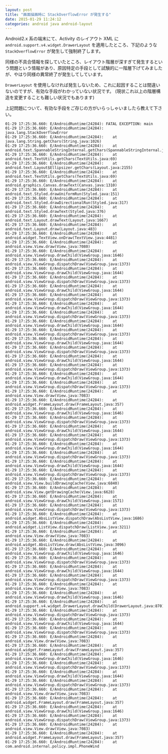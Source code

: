```yaml
---
layout: post
title: "画面描画時に StackOverflowError が発生する"
date: 2015-01-29 11:24:12
categories: android java android-layout
---
```

<p>Android2.x 系の端末にて、Activity のレイアウト XML に<code>android.support.v4.widget.DrawerLayout</code> を適用したところ、下記のような <code>StackOverflowError</code> が発生して強制終了します。</p>

<p>同様の不具合情報を探していたところ、レイアウト階層が深すぎて発生するという問題という情報があり、原因特定の手段として試験的に一階層下げてみましたが、やはり同様の異常終了が発生してしています。</p>

<p><code>DrawerLayout</code> を使用しなければ発生しないため、これに起因することは間違いないのですが、有効な手段がわかっていない状況です。 (現状これ以上の階層構造を変更することも難しい状況でもあります)</p>

<p>上記問題について、有効な手段をご存じの方がいらっしゃいましたら教えて下さい。</p>

<pre><code>01-29 17:25:36.660: E/AndroidRuntime(24284): FATAL EXCEPTION: main
01-29 17:25:36.660: E/AndroidRuntime(24284): java.lang.StackOverflowError
01-29 17:25:36.660: E/AndroidRuntime(24284):    at java.lang.String.getChars(String.java:1026)
01-29 17:25:36.660: E/AndroidRuntime(24284):    at android.text.SpannableStringInternal.getChars(SpannableStringInternal.java:70)
01-29 17:25:36.660: E/AndroidRuntime(24284):    at android.text.TextUtils.getChars(TextUtils.java:69)
01-29 17:25:36.660: E/AndroidRuntime(24284):    at android.text.Layout$Ellipsizer.getChars(Layout.java:2155)
01-29 17:25:36.660: E/AndroidRuntime(24284):    at android.text.TextUtils.getChars(TextUtils.java:69)
01-29 17:25:36.660: E/AndroidRuntime(24284):    at android.graphics.Canvas.drawText(Canvas.java:1310)
01-29 17:25:36.660: E/AndroidRuntime(24284):    at android.text.Styled.drawUniformRun(Styled.java:151)
01-29 17:25:36.660: E/AndroidRuntime(24284):    at android.text.Styled.drawDirectionalRun(Styled.java:317)
01-29 17:25:36.660: E/AndroidRuntime(24284):    at android.text.Styled.drawText(Styled.java:376)
01-29 17:25:36.660: E/AndroidRuntime(24284):    at android.text.Layout.drawText(Layout.java:1667)
01-29 17:25:36.660: E/AndroidRuntime(24284):    at android.text.Layout.draw(Layout.java:483)
01-29 17:25:36.660: E/AndroidRuntime(24284):    at android.widget.TextView.onDraw(TextView.java:4481)
01-29 17:25:36.660: E/AndroidRuntime(24284):    at android.view.View.draw(View.java:7080)
01-29 17:25:36.660: E/AndroidRuntime(24284):    at android.view.ViewGroup.drawChild(ViewGroup.java:1646)
01-29 17:25:36.660: E/AndroidRuntime(24284):    at android.view.ViewGroup.dispatchDraw(ViewGroup.java:1373)
01-29 17:25:36.660: E/AndroidRuntime(24284):    at android.view.ViewGroup.drawChild(ViewGroup.java:1644)
01-29 17:25:36.660: E/AndroidRuntime(24284):    at android.view.ViewGroup.dispatchDraw(ViewGroup.java:1373)
01-29 17:25:36.660: E/AndroidRuntime(24284):    at android.view.ViewGroup.drawChild(ViewGroup.java:1644)
01-29 17:25:36.660: E/AndroidRuntime(24284):    at android.view.ViewGroup.dispatchDraw(ViewGroup.java:1373)
01-29 17:25:36.660: E/AndroidRuntime(24284):    at android.view.ViewGroup.drawChild(ViewGroup.java:1644)
01-29 17:25:36.660: E/AndroidRuntime(24284):    at android.view.ViewGroup.dispatchDraw(ViewGroup.java:1373)
01-29 17:25:36.660: E/AndroidRuntime(24284):    at android.view.ViewGroup.drawChild(ViewGroup.java:1644)
01-29 17:25:36.660: E/AndroidRuntime(24284):    at android.view.ViewGroup.dispatchDraw(ViewGroup.java:1373)
01-29 17:25:36.660: E/AndroidRuntime(24284):    at android.view.ViewGroup.drawChild(ViewGroup.java:1644)
01-29 17:25:36.660: E/AndroidRuntime(24284):    at android.view.ViewGroup.dispatchDraw(ViewGroup.java:1373)
01-29 17:25:36.660: E/AndroidRuntime(24284):    at android.view.ViewGroup.drawChild(ViewGroup.java:1644)
01-29 17:25:36.660: E/AndroidRuntime(24284):    at android.view.ViewGroup.dispatchDraw(ViewGroup.java:1373)
01-29 17:25:36.660: E/AndroidRuntime(24284):    at android.view.ViewGroup.drawChild(ViewGroup.java:1644)
01-29 17:25:36.660: E/AndroidRuntime(24284):    at android.view.ViewGroup.dispatchDraw(ViewGroup.java:1373)
01-29 17:25:36.660: E/AndroidRuntime(24284):    at android.view.View.draw(View.java:7083)
01-29 17:25:36.660: E/AndroidRuntime(24284):    at android.widget.FrameLayout.draw(FrameLayout.java:357)
01-29 17:25:36.660: E/AndroidRuntime(24284):    at android.view.ViewGroup.drawChild(ViewGroup.java:1646)
01-29 17:25:36.660: E/AndroidRuntime(24284):    at android.view.ViewGroup.dispatchDraw(ViewGroup.java:1373)
01-29 17:25:36.660: E/AndroidRuntime(24284):    at android.view.ViewGroup.drawChild(ViewGroup.java:1644)
01-29 17:25:36.660: E/AndroidRuntime(24284):    at android.view.ViewGroup.dispatchDraw(ViewGroup.java:1373)
01-29 17:25:36.660: E/AndroidRuntime(24284):    at android.view.ViewGroup.drawChild(ViewGroup.java:1644)
01-29 17:25:36.660: E/AndroidRuntime(24284):    at android.view.ViewGroup.dispatchDraw(ViewGroup.java:1373)
01-29 17:25:36.660: E/AndroidRuntime(24284):    at android.view.ViewGroup.drawChild(ViewGroup.java:1644)
01-29 17:25:36.660: E/AndroidRuntime(24284):    at android.view.ViewGroup.dispatchDraw(ViewGroup.java:1373)
01-29 17:25:36.660: E/AndroidRuntime(24284):    at android.view.View.buildDrawingCache(View.java:6840)
01-29 17:25:36.660: E/AndroidRuntime(24284):    at android.view.View.getDrawingCache(View.java:6628)
01-29 17:25:36.660: E/AndroidRuntime(24284):    at android.view.ViewGroup.drawChild(ViewGroup.java:1571)
01-29 17:25:36.660: E/AndroidRuntime(24284):    at android.view.ViewGroup.dispatchDraw(ViewGroup.java:1373)
01-29 17:25:36.660: E/AndroidRuntime(24284):    at android.widget.AbsListView.dispatchDraw(AbsListView.java:1686)
01-29 17:25:36.660: E/AndroidRuntime(24284):    at android.widget.ListView.dispatchDraw(ListView.java:3211)
01-29 17:25:36.660: E/AndroidRuntime(24284):    at android.view.View.draw(View.java:7083)
01-29 17:25:36.660: E/AndroidRuntime(24284):    at android.widget.AbsListView.draw(AbsListView.java:3096)
01-29 17:25:36.660: E/AndroidRuntime(24284):    at android.view.ViewGroup.drawChild(ViewGroup.java:1646)
01-29 17:25:36.660: E/AndroidRuntime(24284):    at android.view.ViewGroup.dispatchDraw(ViewGroup.java:1373)
01-29 17:25:36.660: E/AndroidRuntime(24284):    at android.view.ViewGroup.drawChild(ViewGroup.java:1644)
01-29 17:25:36.660: E/AndroidRuntime(24284):    at android.view.ViewGroup.dispatchDraw(ViewGroup.java:1373)
01-29 17:25:36.660: E/AndroidRuntime(24284):    at android.view.View.draw(View.java:7083)
01-29 17:25:36.660: E/AndroidRuntime(24284):    at android.view.ViewGroup.drawChild(ViewGroup.java:1646)
01-29 17:25:36.660: E/AndroidRuntime(24284):    at android.support.v4.widget.DrawerLayout.drawChild(DrawerLayout.java:870)
01-29 17:25:36.660: E/AndroidRuntime(24284):    at android.view.ViewGroup.dispatchDraw(ViewGroup.java:1373)
01-29 17:25:36.660: E/AndroidRuntime(24284):    at android.view.ViewGroup.drawChild(ViewGroup.java:1644)
01-29 17:25:36.660: E/AndroidRuntime(24284):    at android.view.ViewGroup.dispatchDraw(ViewGroup.java:1373)
01-29 17:25:36.660: E/AndroidRuntime(24284):    at android.view.View.draw(View.java:7083)
01-29 17:25:36.660: E/AndroidRuntime(24284):    at android.widget.FrameLayout.draw(FrameLayout.java:357)
01-29 17:25:36.660: E/AndroidRuntime(24284):    at android.view.ViewGroup.drawChild(ViewGroup.java:1646)
01-29 17:25:36.660: E/AndroidRuntime(24284):    at android.view.ViewGroup.dispatchDraw(ViewGroup.java:1373)
01-29 17:25:36.660: E/AndroidRuntime(24284):    at android.view.ViewGroup.drawChild(ViewGroup.java:1644)
01-29 17:25:36.660: E/AndroidRuntime(24284):    at android.view.ViewGroup.dispatchDraw(ViewGroup.java:1373)
01-29 17:25:36.660: E/AndroidRuntime(24284):    at android.view.View.draw(View.java:7083)
01-29 17:25:36.660: E/AndroidRuntime(24284):    at android.widget.FrameLayout.draw(FrameLayout.java:357)
01-29 17:25:36.660: E/AndroidRuntime(24284):    at android.view.ViewGroup.drawChild(ViewGroup.java:1646)
01-29 17:25:36.660: E/AndroidRuntime(24284):    at android.view.ViewGroup.dispatchDraw(ViewGroup.java:1373)
01-29 17:25:36.660: E/AndroidRuntime(24284):    at android.view.View.draw(View.java:7083)
01-29 17:25:36.660: E/AndroidRuntime(24284):    at android.widget.FrameLayout.draw(FrameLayout.java:357)
01-29 17:25:36.660: E/AndroidRuntime(24284):    at com.android.internal.policy.impl.PhoneWind
</code></pre>
